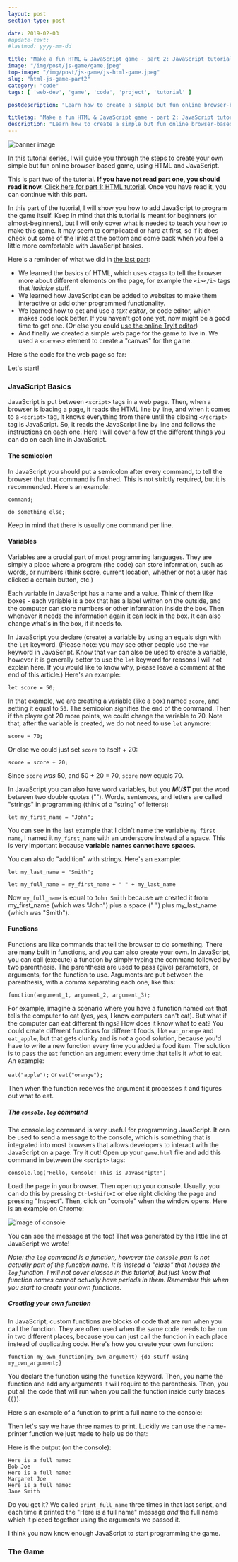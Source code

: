 ```yaml
---
layout: post
section-type: post

date: 2019-02-03
#update-text: 
#lastmod: yyyy-mm-dd

title: "Make a fun HTML & JavaScript game - part 2: JavaScript tutorial"
image: "/img/post/js-game/game.jpeg"
top-image: "/img/post/js-game/js-html-game.jpeg"
slug: "html-js-game-part2"
category: "code"
tags: [ 'web-dev', 'game', 'code', 'project', 'tutorial' ]

postdescription: "Learn how to create a simple but fun online browser-based game with HTML and JavaScript. Part 2: JavaScript tutorial - learn how to add interactivity to web pages using JS."

titletag: "Make a fun HTML & JavaScript game - part 2: JavaScript tutorial"
description: "Learn how to create a simple but fun online browser-based game with HTML and JavaScript. Part 2: JavaScript tutorial - learn how to add interactivity to web pages using JS."
---
```


![banner image](/img/post/js-game/js-html-game.jpeg "js + html")

In this tutorial series, I will guide you through the steps to create your own simple but fun online browser-based game, using HTML and JavaScript. 

This is part two of the tutorial. **If you have not read part one, you should read it now.** [Click here for part 1: HTML tutorial](/code/2019/html-js-game-part1). Once you have read it, you can continue with this part.

In this part of the tutorial, I will show you how to add JavaScript to program the game itself. Keep in mind that this tutorial is meant for beginners (or almost-beginners), but I will only cover what is needed to teach you how to make this game. It may seem to complicated or hard at first, so if it does check out some of the links at the bottom and come back when you feel a little more comfortable with JavaScript basics. 

Here's a reminder of what we did in [the last part](/code/2019/html-js-game-part1):

+ We learned the basics of HTML, which uses `<tags>` to tell the browser more about different elements on the page, for example the `<i></i>` tags that _italicize_ stuff.
+ We learned how JavaScript can be added to websites to make them interactive or add other programmed functionality.
+ We learned how to get and use a _text editor_, or code editor, which makes code look better. If you haven't got one yet, now might be a good time to get one. (Or else you could [use the online TryIt editor](https://www.w3schools.com/code/tryit.asp?filename=FZYQJ01WUF5V))
+ And finally we created a simple web page for the game to live in. We used a `<canvas>` element to create a "canvas" for the game.

Here's the code for the web page so far:

<script src="https://gist.github.com/scitronboy/d5f5017fadffcdb0dc3906cef590a45d.js"></script>

Let's start! 

### JavaScript Basics

JavaScript is put between `<script>` tags in a web page. Then, when a browser is loading a page, it reads the HTML line by line, and when it comes to a `<script>` tag, it knows everything from there until the closing `</script>` tag is JavaScript. So, it reads the JavaScript line by line and follows the instructions on each one. Here I will cover a few of the different things you can do on each line in JavaScript.

#### The semicolon

In JavaScript you should put a semicolon after every command, to tell the browser that that command is finished. This is not strictly required, but it is recommended. Here's an example:

`command;`

`do something else;`

Keep in mind that there is usually one command per line.

#### Variables

Variables are a crucial part of most programming languages. They are simply a place where a program (the code) can store information, such as words, or numbers (think score, current location, whether or not a user has clicked a certain button, etc.)

Each variable in JavaScript has a name and a value. Think of them like boxes - each variable is a box that has a label written on the outside, and the computer can store numbers or other information inside the box. Then whenever it needs the information again it can look in the box. It can also change what's in the box, if it needs to.

In JavaScript you declare (create) a variable by using an equals sign with the `let` keyword. (Please note: you may see other people use the  `var` keyword in JavaScript. Know that `var` can also be used to create a variable, however it is generally better to use the `let` keyword for reasons I will not explain here. If you would like to know why, please leave a comment at the end of this article.) Here's an example:

`let score = 50;`

In that example, we are creating a variable (like a box) named `score`, and setting it equal to `50`. The semicolon signifies the end of the command. Then if the player got 20 more points, we could change the variable to 70. Note that, after the variable is created, we do not need to use `let` anymore:

`score = 70;`

Or else we could just set `score` to itself + 20:

`score = score + 20;`

Since `score` _was_ 50, and 50 + 20 = 70, `score` now equals 70.

In JavaScript you can also have word variables, but you **_MUST_** put the word between two double quotes (""). Words, sentences, and letters are called "strings" in programming (think of a "string" of letters):

`let my_first_name = "John";`

You can see in the last example that I didn't name the variable `my first name`, I named it `my_first_name` with an underscore instead of a space. This is very important because **variable names cannot have spaces**.

You can also do "addition" with strings. Here's an example:

`let my_last_name = "Smith";`

`let my_full_name = my_first_name + " " + my_last_name`

Now `my_full_name` is equal to `John Smith` because we created it from my_first_name (which was "John") plus a space (" ") plus my_last_name (which was "Smith").

#### Functions

Functions are like commands that tell the browser to do something. There are many built in functions, and you can also create your own. In JavaScript, you can call (execute) a function by simply typing the command followed by two parenthesis. The parenthesis are used to pass (give) parameters, or arguments, for the function to use. Arguments are put between the parenthesis, with a comma separating each one, like this:

`function(argument_1, argument_2, argument_3);`

For example, imagine a scenario where you have a function named `eat` that tells the computer to eat (yes, yes, I know computers can't eat). But what if the computer can eat different things? How does it know what to eat? You could create different functions for different foods, like `eat_orange` and `eat_apple`, but that gets clunky and is _not_ a good solution, because you'd have to write a new function every time you added a food item. The solution is to pass the `eat` function an argument every time that tells it _what_ to eat. An example:

`eat("apple");` or `eat("orange");` 

Then when the function receives the argument it processes it and figures out what to eat.

##### The `console.log` command

The console.log command is very useful for programming JavaScript. It can be used to send a message to the console, which is something that is integrated into most browsers that allows developers to interact with the JavaScript on a page. Try it out! Open up your `game.html` file and add this command in between the `<script>` tags:

`console.log("Hello, Console! This is JavaScript!")`

Load the page in your browser. Then open up your console. Usually, you can do this by pressing `Ctrl+Shift+I` or else right clicking the page and pressing "Inspect". Then, click on "console" when the window opens. Here is an example on Chrome:

![image of console](/img/post/js-game/console-hello.png "image of console")

You can see the message at the top! That was generated by the little line of JavaScript we wrote!

_Note: the `log` command is a function, however the `console` part is not actually part of the function name. It is instead a "class" that houses the `log` function. I will not cover classes in this tutorial, but just know that function names cannot actually have periods in them. Remember this when you start to create your own functions._

##### Creating your own function

In JavaScript, custom functions are blocks of code that are run when you call the function. They are often used when the same code needs to be run in two different places, because you can just call the function in each place instead of duplicating code. Here's how you create your own function:

`function my_own_function(my_own_argument) {do stuff using my_own_argument;}`

You declare the function using the `function` keyword. Then, you name the function and add any arguments it will require to the parenthesis. Then, you put all the code that will run when you call the function inside curly braces (`{}`).

Here's an example of a function to print a full name to the console:

<script src="https://gist.github.com/scitronboy/b991a6504fad0fa7428dfef266067607.js"></script>

Then let's say we have three names to print. Luckily we can use the name-printer function we just made to help us do that:

<script src="https://gist.github.com/scitronboy/55253735ed5071c86910415435449681.js"></script>

Here is the output (on the console):

    Here is a full name:
    Bob Joe
    Here is a full name:
    Margaret Joe
    Here is a full name:
    Jane Smith
    
Do you get it? We called `print_full_name` three times in that last script, and each time it printed the "Here is a full name" message _and_ the full name which it pieced together using the arguments we passed it.

I think you now know enough JavaScript to start programming the game.

### The Game




    





























